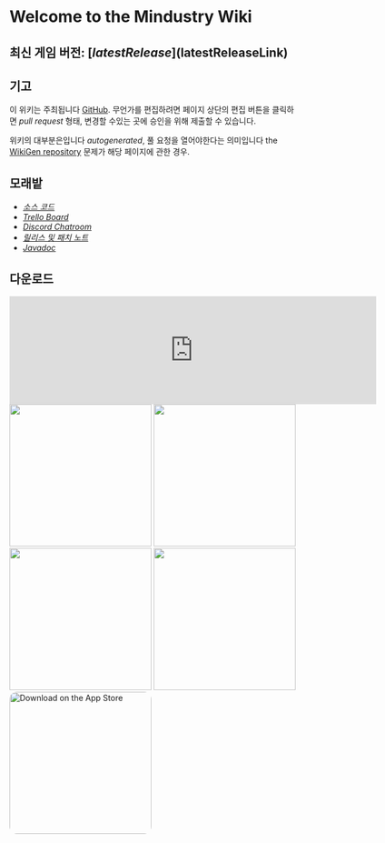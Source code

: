 # Welcome to the Mindustry Wiki

## 최신 게임 버전: [$latestRelease]($latestReleaseLink)

## 기고

이 위키는 주최됩니다 [GitHub](https://github.com/MindustryGame/wiki). 무언가를 편집하려면 페이지 상단의 편집 버튼을 클릭하면 *pull request* 형태, 변경할 수있는 곳에 승인을 위해 제출할 수 있습니다. 

위키의 대부분은입니다 *autogenerated*, 풀 요청을 열어야한다는 의미입니다 the [WikiGen repository](https://github.com/Anuken/Mindustry-Wiki-Generator) 문제가 해당 페이지에 관한 경우.

## 모래밭

- _[소스 코드](https://github.com/Anuken/Mindustry)_  
- _[Trello Board](https://trello.com/b/aE2tcUwF/mindustry-trello)_  
- _[Discord Chatroom](https://discord.gg/mindustry)_ 
- _[릴리스 및 패치 노트](https://github.com/Anuken/Mindustry/releases)_  
- _[Javadoc](https://mindustrygame.github.io/docs/)_ 

## 다운로드

<style>

.store{
	width: 250px;
}

</style>

<iframe src="https://store.steampowered.com/widget/1127400/" frameborder="0" width="646" height="190"></iframe> 
<a href="https://anuke.itch.io/mindustry"><img class="store" src="https://static.itch.io/images/badge.svg"></img><a>
<a href="https://play.google.com/store/apps/details?id=io.anuke.mindustry"><img class="store" src="https://play.google.com/intl/en_us/badges/images/generic/en-play-badge.png"></img><a>
<a href="https://f-droid.org/packages/io.anuke.mindustry"><img class="store" src="https://fdroid.gitlab.io/artwork/badge/get-it-on.png"></img><a>
<a href="https://flathub.org/apps/details/com.github.Anuken.Mindustry"><img class="store" src="https://flathub.org/assets/badges/flathub-badge-en.svg"></img><a>
<a href="https://apps.apple.com/us/app/mindustry/id1385258906?itsct=apps_box&amp;itscg=30200" style="overflow: hidden; border-radius: 13px;"><img class="store" src="https://tools.applemediaservices.com/api/badges/download-on-the-app-store/black/en-US?size=250x83&amp;releaseDate=1528416000&h=43142217e0fc99956f864865b9d8bc56" alt="Download on the App Store" style="border-radius: 13px;"></a>

